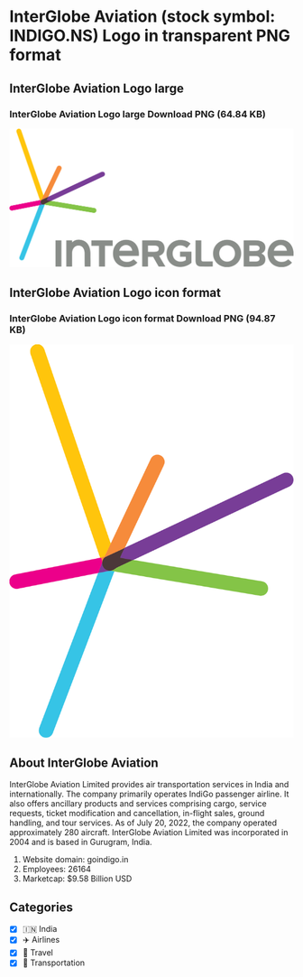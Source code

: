 # InterGlobe Aviation (stock symbol: INDIGO.NS) Logo in transparent PNG format

## InterGlobe Aviation Logo large

### InterGlobe Aviation Logo large Download PNG (64.84 KB)

![InterGlobe Aviation Logo large Download PNG (64.84 KB)](/img/orig/INDIGO.NS_BIG-bfe5efa9.png)

## InterGlobe Aviation Logo icon format

### InterGlobe Aviation Logo icon format Download PNG (94.87 KB)

![InterGlobe Aviation Logo icon format Download PNG (94.87 KB)](/img/orig/INDIGO.NS-77f45585.png)

## About InterGlobe Aviation

InterGlobe Aviation Limited provides air transportation services in India and internationally. The company primarily operates IndiGo passenger airline. It also offers ancillary products and services comprising cargo, service requests, ticket modification and cancellation, in-flight sales, ground handling, and tour services. As of July 20, 2022, the company operated approximately 280 aircraft. InterGlobe Aviation Limited was incorporated in 2004 and is based in Gurugram, India.

1. Website domain: goindigo.in
2. Employees: 26164
3. Marketcap: $9.58 Billion USD


## Categories
- [x] 🇮🇳 India
- [x] ✈️ Airlines
- [x] 🌴 Travel
- [x] 🚚 Transportation
